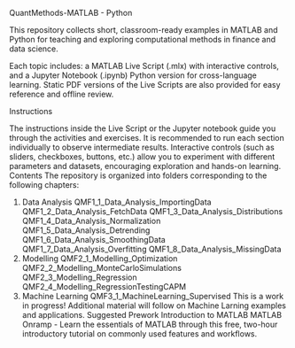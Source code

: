 QuantMethods-MATLAB - Python

This repository collects short, classroom-ready examples in MATLAB and Python for teaching and exploring computational methods in finance and data science.

Each topic includes:
a MATLAB Live Script (.mlx) with interactive controls, and
a Jupyter Notebook (.ipynb) Python version for cross-language learning.
Static PDF versions of the Live Scripts are also provided for easy reference and offline review.

Instructions

The instructions inside the Live Script or the Jupyter notebook guide you through the activities and exercises. It is recommended to run each section individually to observe intermediate results. Interactive controls (such as sliders, checkboxes, buttons, etc.) allow you to experiment with different parameters and datasets, encouraging exploration and hands-on learning.
Contents
The repository is organized into folders corresponding to the following chapters:
1.	Data Analysis
QMF1_1_Data_Analysis_ImportingData
QMF1_2_Data_Analysis_FetchData
QMF1_3_Data_Analysis_Distributions
QMF1_4_Data_Analysis_Normalization
QMF1_5_Data_Analysis_Detrending
QMF1_6_Data_Analysis_SmoothingData
QMF1_7_Data_Analysis_Overfitting
QMF1_8_Data_Analysis_MissingData
2.	Modelling
QMF2_1_Modelling_Optimization
QMF2_2_Modelling_MonteCarloSimulations
QMF2_3_Modelling_Regression
QMF2_4_Modelling_RegressionTestingCAPM
3.	Machine Learning
QMF3_1_MachineLearning_Supervised
This is a work in progress! Additional material will follow on Machine Larning examples and applications.
Suggested Prework
Introduction to MATLAB
MATLAB Onramp - Learn the essentials of MATLAB through this free, two-hour introductory tutorial on commonly used features and workflows.

